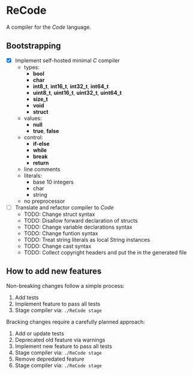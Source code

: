 # ReCode

A compiler for the _Code_ language.

## Bootstrapping

- [X] Implement self-hosted minimal _C_ compiler
  - types: 
    - **bool**
    - **char**
    - **int8_t**, **int16_t**, **int32_t**, **int64_t**
    - **uint8_t**, **uint16_t**, **uint32_t**, **uint64_t**
    - **size_t**
    - **void**
    - **struct**
  - values:
    - **null**
    - **true**, **false**
  - control:
    - **if-else**
    - **while**
    - **break**
    - **return**
  - line comments
  - literals:
    - base 10 integers
    - char
    - string
  - no preprocessor
- [ ] Translate and refactor compiler to _Code_
  - TODO: Change struct syntax
  - TODO: Disallow forward declaration of structs
  - TODO: Change variable declarations syntax
  - TODO: Change funtion syntax
  - TODO: Treat string literals as local String instances
  - TODO: Change cast syntax
  - TODO: Collect copyright headers and put the in the generated file


## How to add new features

Non-breaking changes follow a simple process:
1. Add tests
1. Implement feature to pass all tests
1. Stage compiler via: `./ReCode stage`

Bracking changes require a carefully planned approach:
1. Add or update tests
1. Deprecated old feature via warnings
1. Implement new feature to pass all tests
1. Stage compiler via: `./ReCode stage`
1. Remove depredated feature
1. Stage compiler via: `./ReCode stage`
